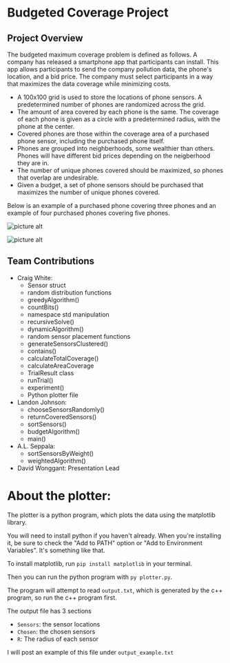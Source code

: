 # Budgeted Coverage Project
## Project Overview
The budgeted maximum coverage problem is defined as follows. A company has released a smartphone app that participants can install.
This app allows participants to send the company pollution data, the phone's location, and a bid price.
The company must select participants in a way that maximizes the data coverage while minimizing costs.
- A 100x100 grid is used to store the locations of phone sensors. A predetermined number of phones are randomized across the grid.
- The amount of area covered by each phone is the same. The coverage of each phone is given as a circle with a predetermined radius, with the phone at the center.
- Covered phones are those within the coverage area of a purchased phone sensor, including the purchased phone itself.
- Phones are grouped into neighberhoods, some wealthier than others. Phones will have different bid prices depending on the neigberhood they are in.
- The number of unique phones covered should be maximized, so phones that overlap are undesirable.
- Given a budget, a set of phone sensors should be purchased that maximizes the number of unique phones covered.

Below is an example of a purchased phone covering three phones and an example of four purchased phones covering five phones.

![picture alt](https://github.com/SuperLan11/BudgetedCoverage/blob/master/pictures/Coverage1.jpeg)

![picture alt](https://github.com/SuperLan11/BudgetedCoverage/blob/master/pictures/Coverage2.jpeg)

## Team Contributions
- Craig White:
  - Sensor struct
  - random distribution functions
  - greedyAlgorithm()
  - countBits()
  - namespace std manipulation
  - recursiveSolve()
  - dynamicAlgorithm()
  - random sensor placement functions
  - generateSensorsClustered()
  - contains()
  - calculateTotalCoverage()
  - calculateAreaCoverage
  - TrialResult class
  - runTrial()
  - experiment()
  - Python plotter file
- Landon Johnson:
  - chooseSensorsRandomly()
  - returnCoveredSensors()
  - sortSensors()
  - budgetAlgorithm()
  - main()
- A.L. Seppala:
  - sortSensorsByWeight()
  - weightedAlgorithm()
- David Wonggant: Presentation Lead

# About the plotter:
The plotter is a python program, which plots the data using the matplotlib library.

You will need to install python if you haven't already.  When you're installing it, be sure to check the "Add to PATH" option or "Add to Environment Variables".  It's something like that.

To install matplotlib, run `pip install matplotlib` in your terminal.

Then you can run the python program with `py plotter.py`.

The program will attempt to read `output.txt`, which is generated by the c++ program, so run the c++ program first.

The output file has 3 sections
- `Sensors`: the sensor locations
- `Chosen`: the chosen sensors
- `R`: The radius of each sensor

I will post an example of this file under `output_example.txt`
